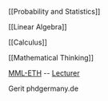 [[Probability and Statistics]] 

[[Linear Algebra]] 

[[Calculus]]

[[Mathematical Thinking]]

[MML-ETH](https://youtube.com/playlist?list=PLiud-28tsatL0MbfJFQQS7MYkrFrujCYp&si=uytY3jbo6A7tH07P)  -- [Lecturer](https://people.math.ethz.ch/~abandeira/) 


Gerit
phdgermany.de



